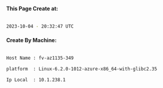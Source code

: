
   
#### This Page Create at:

```bash

2023-10-04 - 20:32:47 UTC

```

#### Create By Machine:

```bash

Host Name : fv-az1135-349

platform  : Linux-6.2.0-1012-azure-x86_64-with-glibc2.35

Ip Local  : 10.1.238.1

```

